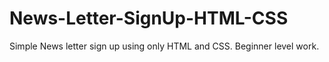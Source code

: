 # News-Letter-SignUp-HTML-CSS
Simple News letter sign up using only HTML and CSS. Beginner level work.
